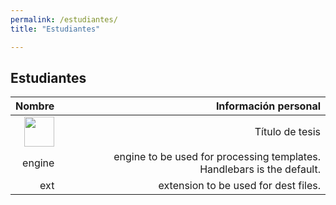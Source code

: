 ```yaml
---
permalink: /estudiantes/
title: "Estudiantes"

---
```


## Estudiantes
| Nombre |Información personal | 
| ------:| -----------:|
|<img src="https://juliojx.github.io/jorgevc/img-20181115-wa0002.jpg" width="48"> | Título de tesis |
| engine | engine to be used for processing templates. Handlebars is the default. |
| ext    | extension to be used for dest files. |




